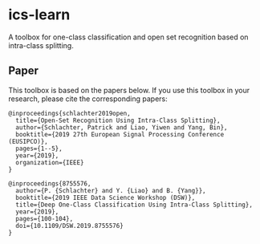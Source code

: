 # ics-learn
A toolbox for one-class classification and open set recognition based on intra-class splitting.



## Paper

This toolbox is based on the papers below. If you use this toolbox in your research, please cite the corresponding papers:

```
@inproceedings{schlachter2019open,
  title={Open-Set Recognition Using Intra-Class Splitting},
  author={Schlachter, Patrick and Liao, Yiwen and Yang, Bin},
  booktitle={2019 27th European Signal Processing Conference (EUSIPCO)},
  pages={1--5},
  year={2019},
  organization={IEEE}
}
```

```
@inproceedings{8755576,
  author={P. {Schlachter} and Y. {Liao} and B. {Yang}},
  booktitle={2019 IEEE Data Science Workshop (DSW)}, 
  title={Deep One-Class Classification Using Intra-Class Splitting}, 
  year={2019},
  pages={100-104},
  doi={10.1109/DSW.2019.8755576}
}
```

